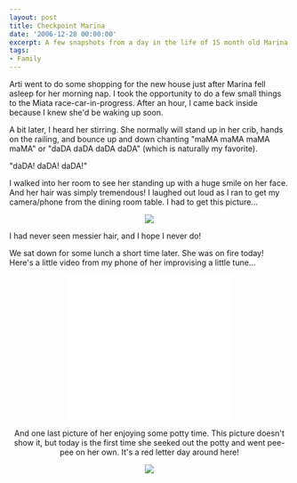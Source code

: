 ```yaml
---
layout: post
title: Checkpoint Marina
date: '2006-12-28 00:00:00'
excerpt: A few snapshots from a day in the life of 15 month old Marina.
tags:
- Family
---
```


Arti went to do some shopping for the new house just after Marina fell asleep for her morning nap. I took the opportunity to do a few small things to the Miata race-car-in-progress. After an hour, I came back inside because I knew she'd be waking up soon.

A bit later, I heard her stirring. She normally will stand up in her crib, hands on the railing, and bounce up and down chanting "maMA maMA maMA maMA" or "daDA daDA daDA daDA" (which is naturally my favorite).

"daDA! daDA! daDA!"

I walked into her room to see her standing up with a huge smile on her face. And her hair was simply tremendous! I laughed out loud as I ran to get my camera/phone from the dining room table. I had to get this picture...

<center>
<img src='/blog_images/20061228-marina_nappy.jpg'>
</center>

I had never seen messier hair, and I hope I never do!

We sat down for some lunch a short time later. She was on fire today! Here's a little video from my phone of her improvising a little tune...

<center>
<OBJECT CLASSID="clsid:02BF25D5-8C17-4B23-BC80-D3488ABDDC6B" WIDTH="300" HEIGHT="262" CODEBASE="http://www.apple.com/qtactivex/qtplugin.cab"><PARAM name="src" VALUE="/blog_images/20061228-marina_lunch.3gp">
<PARAM name="scale" VALUE="aspect">
<PARAM name="autostart" VALUE="false">
<EMBED SRC="/blog_images/20061228-marina_lunch.3gp" WIDTH="300" HEIGHT="262" PLUGINSPAGE="http://www.apple.com/quicktime/download/" scale="aspect" autostart="false"></EMBED></center>

And one last picture of her enjoying some potty time. This picture doesn't show it, but today is the first time she seeked out the potty and went pee-pee on her own. It's a red letter day around here!

<center>
<img src='/blog_images/20061228-marina_happy.jpg'>
</center>
